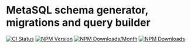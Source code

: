 # MetaSQL schema generator, migrations and query builder

[![CI Status](https://github.com/metarhia/metasql/workflows/Testing%20CI/badge.svg)](https://github.com/metarhia/metasql/actions?query=workflow%3A%22Testing+CI%22+branch%3Amaster)
[![NPM Version](https://badge.fury.io/js/metasql.svg)](https://badge.fury.io/js/metasql)
[![NPM Downloads/Month](https://img.shields.io/npm/dm/metasql.svg)](https://www.npmjs.com/package/metasql)
[![NPM Downloads](https://img.shields.io/npm/dt/metasql.svg)](https://www.npmjs.com/package/metasql)
